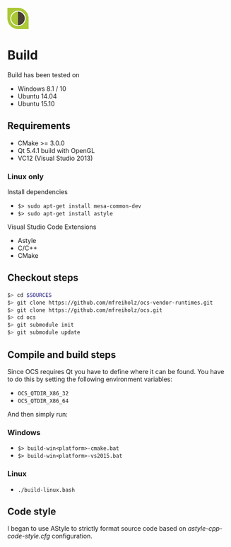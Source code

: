 ![Logo](projects/videoclient/res/logo-48x48.png)

# Build

Build has been tested on

- Windows 8.1 / 10
- Ubuntu 14.04
- Ubuntu 15.10

## Requirements

- CMake >= 3.0.0
- Qt 5.4.1 build with OpenGL
- VC12 (Visual Studio 2013)

### Linux only

Install dependencies

- `$> sudo apt-get install mesa-common-dev`
- `$> sudo apt-get install astyle`

Visual Studio Code Extensions

- Astyle
- C/C++
- CMake

## Checkout steps

```bash
$> cd $SOURCES
$> git clone https://github.com/mfreiholz/ocs-vendor-runtimes.git
$> git clone https://github.com/mfreiholz/ocs.git
$> cd ocs
$> git submodule init
$> git submodule update
```

## Compile and build steps

Since OCS requires Qt you have to define where it can be found.
You have to do this by setting the following environment variables:

- `OCS_QTDIR_X86_32`
- `OCS_QTDIR_X86_64`

And then simply run:

### Windows

- `$> build-win<platform>-cmake.bat`
- `$> build-win<platform>-vs2015.bat`

### Linux

- `./build-linux.bash`

## Code style

I began to use AStyle to strictly format source code based on
*astyle-cpp-code-style.cfg* configuration.
